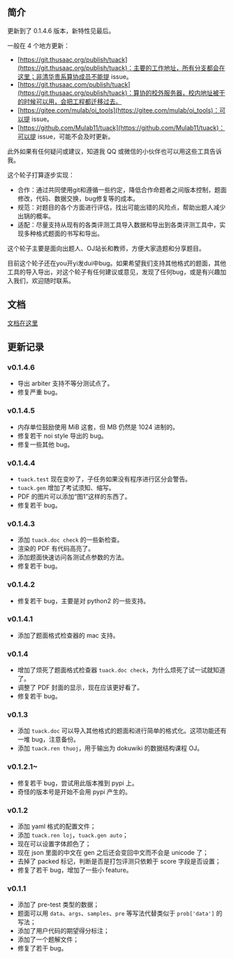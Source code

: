 ## 简介

更新到了 0.1.4.6 版本，新特性见最后。

一般在 4 个地方更新：

* [https://git.thusaac.org/publish/tuack](https://git.thusaac.org/publish/tuack)：主要的工作地址，所有分支都会在这里；非清华贵系算协成员不能提 issue。
* [https://git.thusaac.com/publish/tuack](https://git.thusaac.org/publish/tuack)：算协的校外服务器，校内地址被干的时候可以用，会把工程都迁移过去。
* [https://gitee.com/mulab/oi_tools](https://gitee.com/mulab/oi_tools)：可以提 issue。
* [https://github.com/Mulab11/tuack](https://github.com/Mulab11/tuack)：可以提 issue，可能不会及时更新。

此外如果有任何疑问或建议，知道我 QQ 或微信的小伙伴也可以用这些工具告诉我。

这个轮子打算逐步实现：

* 合作：通过共同使用git和遵循一些约定，降低合作命题者之间版本控制，题面修改，代码、数据交换，bug修复等的成本。
* 规范：对题目的各个方面进行评估，找出可能出错的风险点，帮助出题人减少出锅的概率。
* 适配：尽量支持从现有的各类评测工具导入数据和导出到各类评测工具中，实现多种格式题面的书写和导出。

这个轮子主要是面向出题人、OJ站长和教师，方便大家造题和分享题目。

目前这个轮子还在you开yi发dui中bug。如果希望我们支持其他格式的题面，其他工具的导入导出，对这个轮子有任何建议或意见，发现了任何bug，或是有兴趣加入我们，欢迎随时联系。

## 文档

[文档在这里](https://git.thusaac.com/publish/tuack/wikis/home)

## 更新记录

### v0.1.4.6

- 导出 arbiter 支持不等分测试点了。
- 修复严重 bug。

### v0.1.4.5

- 内存单位鼓励使用 MiB 这套，但 MB 仍然是 1024 进制的。
- 修复若干 noi style 导出的 bug。
- 修复一些其他 bug。

### v0.1.4.4

* `tuack.test` 现在变吵了，子任务如果没有程序进行区分会警告。
* `tuack.gen` 增加了考试须知、缩写。
* PDF 的图片可以添加“图1”这样的东西了。
* 修复若干 bug。

### v0.1.4.3

- 添加 `tuack.doc check` 的一些新检查。
- 渲染的 PDF 有代码高亮了。
- 添加题面快速访问各测试点参数的方法。
- 修复若干 bug。

### v0.1.4.2

* 修复若干 bug，主要是对 python2 的一些支持。

### v0.1.4.1

* 添加了题面格式检查器的 mac 支持。

### v0.1.4

* 增加了烦死了题面格式检查器 `tuack.doc check`，为什么烦死了试一试就知道了。
* 调整了 PDF 封面的显示，现在应该更好看了。
* 修复若干 bug。

### v0.1.3

- 添加 `tuack.doc` 可以导入其他格式的题面和进行简单的格式化。这项功能还有一堆 bug，注意备份。
- 添加 `tuack.ren thuoj`，用于输出为 dokuwiki 的数据结构课程 OJ。

### v0.1.2.1~

* 修复若干 bug，尝试用此版本推到 pypi 上。
* 奇怪的版本号是开始不会用 pypi 产生的。

### v0.1.2

*   添加 yaml 格式的配置文件；
*   添加 `tuack.ren loj`，`tuack.gen auto`；
*   现在可以设置字体颜色了；
*   现在 json 里面的中文在 gen 之后还会变回中文而不会是 unicode 了；
*   去掉了 packed 标记，判断是否是打包评测只依赖于 score 字段是否设置；
*   修复了若干 bug，增加了一些小 feature。

### v0.1.1

*   添加了 pre-test 类型的数据；
*   题面可以用 `data`、`args`、`samples`、`pre` 等写法代替类似于 `prob['data']` 的写法；
*   添加了用户代码的期望得分标注；
*   添加了一个题解文件；
*   修复了若干 bug。
